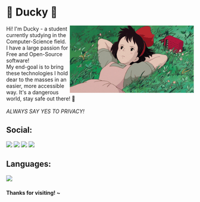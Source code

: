 # 🍃 Ducky 🍃
<img align="right" src="https://github.com/dvcky/dvcky/raw/main/assets/kiki.gif" style="height: 180px;" />

Hi! I'm Ducky - a student currently studying in the Computer-Science field.<br>
I have a large passion for Free and Open-Source software!<br>
My end-goal is to bring these technologies I hold dear to the masses in an<br>
easier, more accessible way. It's a dangerous world, stay safe out there! 💖<br><br>
_ALWAYS SAY YES TO PRIVACY!_

## Social:

[![](https://img.shields.io/badge/discord-5865F2?style=for-the-badge&logo=discord&logoColor=white)](https://discord.com/users/213915368039645184 "Discord")
[![](https://img.shields.io/badge/element-0DBD8B?style=for-the-badge&logo=element&logoColor=white)](https://matrix.to/#/@dvcky:matrix.org "Element")
[![](https://img.shields.io/badge/steam-000000?style=for-the-badge&logo=steam&logoColor=white)](http://steamcommunity.com/profiles/76561198267244200 "Steam")
[![](https://img.shields.io/badge/website-FF7139?style=for-the-badge&logo=firefoxbrowser&logoColor=white)](https://dvcky.github.io "Website")

## Languages:

![](https://github-readme-stats.vercel.app/api/top-langs/?username=dvcky&layout=compact&hide_title=true&card_width=365)

#### Thanks for visiting! ~

